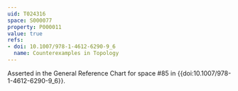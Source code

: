 ```yaml
---
uid: T024316
space: S000077
property: P000011
value: true
refs:
- doi: 10.1007/978-1-4612-6290-9_6
  name: Counterexamples in Topology
---
```


Asserted in the General Reference Chart for space #85 in
{{doi:10.1007/978-1-4612-6290-9_6}}.
